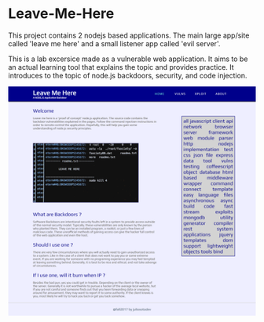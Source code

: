 # Leave-Me-Here

This project contains 2 nodejs based applications.
The main large app/site called 'leave me here' and a small listener app called 'evil server'.

This is a lab excersice made as a vulnerable web application.
It aims to be an actual learning tool that explains the topic and provides practice.
It introduces to the topic of node.js backdoors, security, and code injection.


![screenshot](https://raw.githubusercontent.com/Julio-Soto/leave-me-here/master/images/LMH.png)
